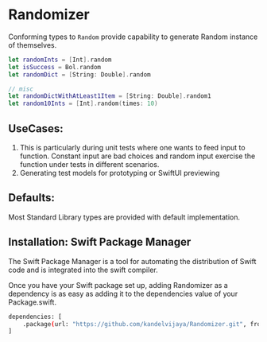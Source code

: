 # Randomizer

  Conforming types to `Random` provide capability to generate Random instance of themselves.
  
```swift
let randomInts = [Int].random
let isSuccess = Bol.random
let randomDict = [String: Double].random

// misc
let randomDictWithAtLeast1Item = [String: Double].random1 
let random10Ints = [Int].random(times: 10)
```
  
  ## UseCases:
  1. This is particularly during unit tests where one wants to feed input to function.
  Constant input are bad choices and random input exercise the function under tests in
  different scenarios.
  2. Generating test models for prototyping or SwiftUI previewing

## Defaults:
  Most Standard Library types are provided with default implementation.

## Installation: Swift Package Manager

The Swift Package Manager is a tool for automating the distribution of Swift code and is integrated into the swift compiler. 

Once you have your Swift package set up, adding Randomizer as a dependency is as easy as adding it to the dependencies value of your Package.swift.

```sh
dependencies: [
    .package(url: "https://github.com/kandelvijaya/Randomizer.git", from: "1.0.0")
]
```
